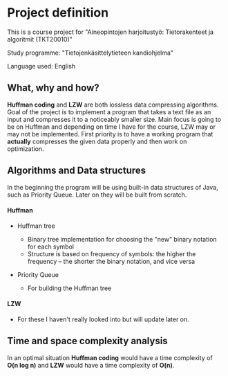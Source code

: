 # Project definition
This is a course project for "Aineopintojen harjoitustyö: Tietorakenteet ja algoritmit (TKT20010)"

Study programme: "Tietojenkäsittelytieteen kandiohjelma"

Language used: English

## What, why and how?

**Huffman coding** and **LZW** are both lossless data compressing algorithms. Goal of the project is to implement a program that takes a text file as an input and compresses it to a noticeably smaller size.
Main focus is going to be on Huffman and depending on time I have for the course, LZW may or may not be implemented. 
First priority is to have a working program that **actually** compresses the given data properly and then work on optimization.

## Algorithms and Data structures

In the beginning the program will be using built-in data structures of Java, such as Priority Queue. Later on they will be built from scratch. 

#### Huffman

- Huffman tree
  - Binary tree implementation for choosing the "new" binary notation for each symbol
  - Structure is based on frequency of symbols: the higher the frequency – the shorter the binary notation, and vice versa

- Priority Queue
  - For building the Huffman tree

#### LZW

- For these I haven't really looked into but will update later on.



## Time and space complexity analysis
In an optimal situation **Huffman coding** would have a time complexity of **O(n log n)** and **LZW** would have a time complexity of **O(n)**.
